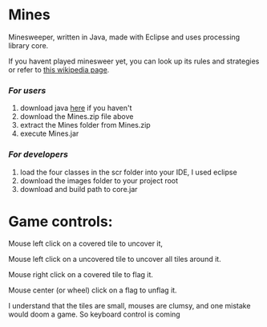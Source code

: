 # Mines
Minesweeper, written in Java, made with Eclipse and uses processing library core.

If you havent played minesweer yet, you can look up its rules and strategies or refer to [this wikipedia page](https://en.wikipedia.org/wiki/Minesweeper_(video_game)).

### *For users*
1. download java [here](https://www.java.com/en/download/) if you haven't
2. download the Mines.zip file above
3. extract the Mines folder from Mines.zip
4. execute Mines.jar

### *For developers*
1. load the four classes in the scr folder into your IDE, I used eclipse
2. download the images folder to your project root
3. download and build path to core.jar

# Game controls: 
Mouse left click on a covered tile to uncover it,

Mouse left click on a uncovered tile to uncover all tiles around it.

Mouse right click on a covered tile to flag it.

Mouse center (or wheel) click on a flag to unflag it.

I understand that the tiles are small, mouses are clumsy, and one mistake would doom a game. So keyboard control is coming 
